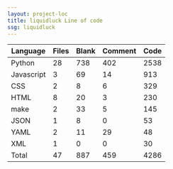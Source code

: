 ```yaml
---
layout: project-loc
title: liquidluck Line of code
ssg: liquidluck
---
```

<div class="table-responsive">
<table class="table">
<thead><tr>
<th>Language</th>
<th>Files</th>
<th>Blank</th>
<th>Comment</th>
<th>Code</th>
</tr></thead><tbody>
<tr><td>Python</td><td> 28</td><td> 738</td><td> 402</td><td> 2538</td></tr>
<tr><td>Javascript</td><td> 3</td><td> 69</td><td> 14</td><td> 913</td></tr>
<tr><td>CSS</td><td> 2</td><td> 8</td><td> 6</td><td> 329</td></tr>
<tr><td>HTML</td><td> 8</td><td> 20</td><td> 3</td><td> 230</td></tr>
<tr><td>make</td><td> 2</td><td> 33</td><td> 5</td><td> 145</td></tr>
<tr><td>JSON</td><td> 1</td><td> 8</td><td> 0</td><td> 53</td></tr>
<tr><td>YAML</td><td> 2</td><td> 11</td><td> 29</td><td> 48</td></tr>
<tr><td>XML</td><td> 1</td><td> 0</td><td> 0</td><td> 30</td></tr>
<tr><td>Total</td><td>47</td><td>887</td><td>459</td><td>4286</td></tr>
</tbody></table></div>
